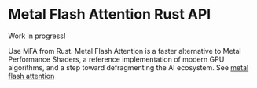 # Metal Flash Attention Rust API

Work in progress!

Use MFA from Rust.
Metal Flash Attention is a faster alternative to Metal Performance Shaders, a reference implementation of modern GPU
algorithms,
and a step toward defragmenting the AI ecosystem.
See [metal flash attention](https://github.com/philipturner/metal-flash-attention)
